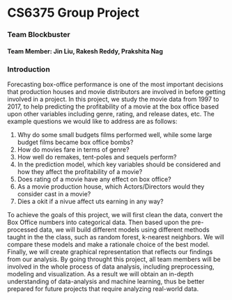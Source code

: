 # CS6375 Group Project
### Team Blockbuster
#### Team Member: Jin Liu, Rakesh Reddy, Prakshita Nag

### Introduction
Forecasting box-office performance is one of the most important decisions that production houses and movie distributors are involved in before getting involved in a project. In this project, we study the movie data from 1997 to 2017, to help predicting the profitability of a movie at the box office based upon other variables including genre, rating, and release dates, etc. The example questions we would like to address are as follows:
1. Why do some small budgets films performed well, while some large budget films became box office bombs?
2. How do movies fare in terms of genre?
3. How well do remakes, tent-poles and sequels perform?
4. In the prediction model, which key variables should be considered and how they affect the profitability of a movie?
5. Does rating of a movie have any effect on box office?
6. As a movie production house, which Actors/Directors would they consider cast in a movie?
7. Dies a okit if a nivue affect uts earning in any way?

To achieve the goals of this project, we will first clean the data, convert the Box Office numbers into categorical data. Then based upon the pre-processed data, we will build different models using different methods taught in the the class, such as random forest, k-nearest neighbors. We will compare these models and make a rationale choice of the best model. Finally, we will create graphical representation that reflects our findings from our analysis. By going throught this project, all team members will be involved in the whole process of data analysis, including preprocessing, modeling and visualization. As a result we will obtain an in-depth understanding of data-analysis and machine learning, thus be better prepared for future projects that require analyzing real-world data. 
